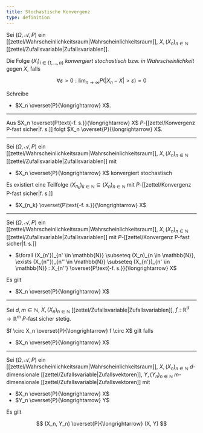 ```yaml
---
title: Stochastische Konvergenz
type: definition
---
```


Sei $(\Omega, \mathcal{A}, P)$ ein [[zettel/Wahrscheinlichkeitsraum|Wahrscheinlichkeitsraum]], $X, (X_n)_{n \in \mathbb{N}}$ [[zettel/Zufallsvariable|Zufallsvariablen]].

Die Folge $(X_i)_{i \in \{ 1, \dots, n \}}$ *konvergiert stochastisch* bzw. *in Wahrscheinlichkeit* gegen $X$, falls

$$
	\forall \varepsilon \gt 0 : \lim_{n \to \infty} P(|X_n - X| \gt \varepsilon) = 0
$$

Schreibe
- $X_n \overset{P}{\longrightarrow} X$.

---

Aus $X_n \overset{P\text{-f. s.}}{\longrightarrow} X$ $P$-[[zettel/Konvergenz P-fast sicher|f. s.]] folgt $X_n \overset{P}{\longrightarrow} X$.

---

Sei $(\Omega, \mathcal{A}, P)$ ein [[zettel/Wahrscheinlichkeitsraum|Wahrscheinlichkeitsraum]], $X, (X_n)_{n \in \mathbb{N}}$ [[zettel/Zufallsvariable|Zufallsvariablen]] mit
- $X_n \overset{P}{\longrightarrow} X$ konvergiert stochastisch

Es existiert eine Teilfolge $(X_{n_k})_{k \in \mathbb{N}} \subseteq (X_n)_{n \in \mathbb{N}}$ mit $P$-[[zettel/Konvergenz P-fast sicher|f. s.]]
- $X_{n_k} \overset{P\text{-f. s.}}{\longrightarrow} X$

---

Sei $(\Omega, \mathcal{A}, P)$ ein [[zettel/Wahrscheinlichkeitsraum|Wahrscheinlichkeitsraum]], $X, (X_n)_{n \in \mathbb{N}}$ [[zettel/Zufallsvariable|Zufallsvariablen]] mit $P$-[[zettel/Konvergenz P-fast sicher|f. s.]]
- $\forall (X_{n'})_{n' \in \mathbb{N}} \subseteq (X_n)_{n \in \mathbb{N}}, \exists (X_{n''})_{n'' \in \mathbb{N}} \subseteq (X_{n'})_{n' \in \mathbb{N}} : X_{n''} \overset{P\text{-f. s.}}{\longrightarrow} X$

Es gilt
- $X_n \overset{P}{\longrightarrow} X$

---

Sei $d, m \in \mathbb{N}$, $X, (X_n)_{n \in \mathbb{N}}$ [[zettel/Zufallsvariable|Zufallsvariablen]], $f : \mathbb{R}^d \to \mathbb{R}^m$ $P$-fast sicher stetig.

$f \circ X_n \overset{P}{\longrightarrow} f \circ X$ gilt falls
- $X_n \overset{P}{\longrightarrow} X$


---

Sei $(\Omega, \mathcal{A}, P)$ ein [[zettel/Wahrscheinlichkeitsraum|Wahrscheinlichkeitsraum]], $X, (X_n)_{n \in \mathbb{N}}$ $d$-dimensionale [[zettel/Zufallsvariable|Zufallsvektoren]], $Y, (Y_n)_{n \in \mathbb{N}}$ $m$-dimensionale [[zettel/Zufallsvariable|Zufallsvektoren]] mit
- $X_n \overset{P}{\longrightarrow} X$
- $Y_n \overset{P}{\longrightarrow} Y$

Es gilt

$$
	(X_n, Y_n) \overset{P}{\longrightarrow} (X, Y)
$$